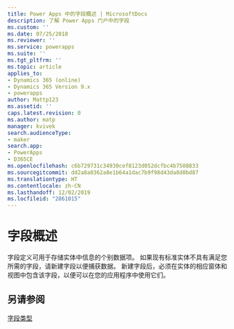 ```yaml
---
title: Power Apps 中的字段概述 | MicrosoftDocs
description: 了解 Power Apps 门户中的字段
ms.custom: ''
ms.date: 07/25/2018
ms.reviewer: ''
ms.service: powerapps
ms.suite: ''
ms.tgt_pltfrm: ''
ms.topic: article
applies_to:
- Dynamics 365 (online)
- Dynamics 365 Version 9.x
- powerapps
author: Mattp123
ms.assetid: ''
caps.latest.revision: 0
ms.author: matp
manager: kvivek
search.audienceType:
- maker
search.app:
- PowerApps
- D365CE
ms.openlocfilehash: c6b729731c34930cef8123d052dcfbc4b7508833
ms.sourcegitcommit: dd2a8a0362a8e1b64a1dac7b9f98d43da8d0bd87
ms.translationtype: HT
ms.contentlocale: zh-CN
ms.lasthandoff: 12/02/2019
ms.locfileid: "2861015"
---
```

# <a name="fields-overview"></a>字段概述

字段定义可用于存储实体中信息的个别数据项。 如果现有标准实体不具有满足您所需的字段，请新建字段以便捕获数据。 新建字段后，必须在实体的相应窗体和视图中包含该字段，以便可以在您的应用程序中使用它们。

## <a name="see-also"></a>另请参阅
[字段类型](types-of-fields.md)
